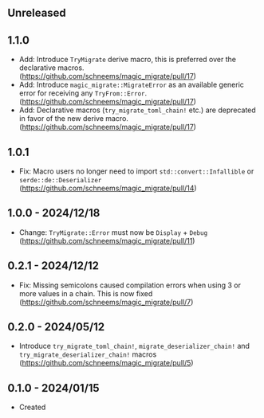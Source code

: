 ## Unreleased

## 1.1.0

- Add: Introduce `TryMigrate` derive macro, this is preferred over the declarative macros. (https://github.com/schneems/magic_migrate/pull/17)
- Add: Introduce `magic_migrate::MigrateError` as an available generic error for receiving any `TryFrom::Error`. (https://github.com/schneems/magic_migrate/pull/17)
- Add: Declarative macros (`try_migrate_toml_chain!` etc.) are deprecated in favor of the new derive macro. (https://github.com/schneems/magic_migrate/pull/17)

## 1.0.1

- Fix: Macro users no longer need to import `std::convert::Infallible` or `serde::de::Deserializer` (https://github.com/schneems/magic_migrate/pull/14)

## 1.0.0 - 2024/12/18

- Change: `TryMigrate::Error` must now be `Display` + `Debug` (https://github.com/schneems/magic_migrate/pull/11)

## 0.2.1 - 2024/12/12

- Fix: Missing semicolons caused compilation errors when using 3 or more values in a chain. This is now fixed (https://github.com/schneems/magic_migrate/pull/7)

## 0.2.0 - 2024/05/12

- Introduce `try_migrate_toml_chain!`, `migrate_deserializer_chain!` and `try_migrate_deserializer_chain!` macros (https://github.com/schneems/magic_migrate/pull/5)

## 0.1.0 - 2024/01/15

- Created
